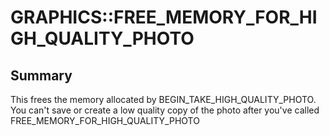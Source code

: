 # GRAPHICS::FREE_MEMORY_FOR_HIGH_QUALITY_PHOTO

## Summary
This frees the memory allocated by BEGIN_TAKE_HIGH_QUALITY_PHOTO. You can't save or create a low quality copy of the photo after you've called FREE_MEMORY_FOR_HIGH_QUALITY_PHOTO
